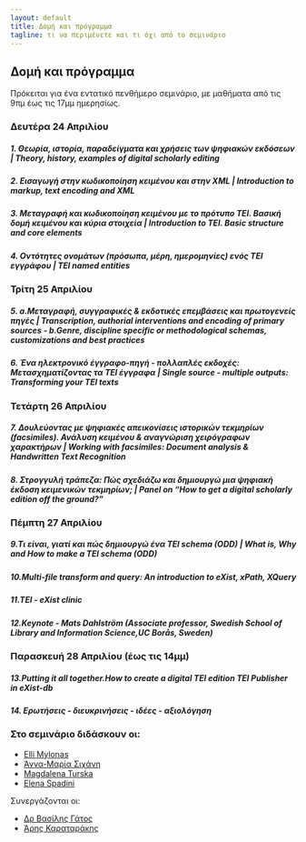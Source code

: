 ```yaml
---
layout: default
title: Δομή και πρόγραμμα 
tagline: τι να περιμένετε και τι όχι από το σεμινάριο
---
```


## Δομή και πρόγραμμα 
Πρόκειται για ένα εντατικό πενθήμερο σεμινάριο, με μαθήματα από τις 9πμ έως τις 17μμ ημερησίως.

### Δευτέρα 24 Απριλίου 
##### 1. Θεωρία, ιστορία, παραδείγματα και χρήσεις των ψηφιακών εκδόσεων | Theory, history, examples of digital scholarly editing

##### 2. Εισαγωγή στην κωδικοποίηση κειμένου και στην XML | Introduction to markup, text encoding and XML

##### 3. Μεταγραφή και κωδικοποίηση κειμένου με το πρότυπο ΤΕΙ. Βασική δομή κειμένου και κύρια στοιχεία | Introduction to TEI. Basic structure and core elements

##### 4. Οντότητες ονομάτων (πρόσωπα, μέρη, ημερομηνίες) ενός ΤΕΙ εγγράφου | TEI named entities


### Τρίτη 25 Απριλίου 
##### 5. a.Μεταγραφή, συγγραφικές & εκδοτικές επεμβάσεις και πρωτογενείς πηγές | Transcription, authorial interventions and encoding of primary sources - b.Genre, discipline specific or methodological schemas, customizations and best practices

##### 6. Ένα ηλεκτρονικό έγγραφο-πηγή - πολλαπλές εκδοχές: Μετασχηματίζοντας τα ΤΕΙ έγγραφα | Single source - multiple outputs: Transforming your TEI texts

### Τετάρτη 26 Απριλίου 
##### 7. Δουλεύοντας με ψηφιακές απεικονίσεις ιστορικών τεκμηρίων (facsimiles). Ανάλυση κειμένου & αναγνώριση χειρόγραφων χαρακτήρων | Working with facsimiles: Document analysis & Handwritten Text Recognition

##### 8. Στρογγυλή τράπεζα: Πώς σχεδιάζω και δημιουργώ μια ψηφιακή έκδοση κειμενικών τεκμηρίων; | Panel on “How to get a digital scholarly edition off the ground?”


### Πέμπτη 27 Απριλίου 
##### 9.Τι είναι, γιατί και πώς δημιουργώ ένα TEI schema (ODD) | What is, Why and How to make a TEI schema (ODD)

##### 10.Multi-file transform and query: An introduction to eXist, xPath, XQuery

##### 11.TEI - eXist clinic

##### 12.Keynote  - Mats Dahlström (Associate professor, Swedish School of Library and Information Science,UC Borås, Sweden)


### Παρασκευή 28 Απριλίου (έως τις 14μμ)
##### 13.Putting it all together.How to create a digital TEI edition TEI Publisher in eXist-db  

##### 14. Ερωτήσεις - διευκρινήσεις - ιδέες - αξιολόγηση
 
### Στο σεμινάριο διδάσκουν οι:

* <a href="https://library.brown.edu/cds/elli-mylonas/">Εlli Mylonas</a>
* <a href="https://www.huygens.knaw.nl/sichani-anna-maria/">Άννα-Μαρία Σιχάνη</a>
* <a href="http://dixit.uni-koeln.de/fellowships/experienced-researchers/#er3">Magdalena Turska</a>
* <a href="https://www.huygens.knaw.nl/elena-spadini/">Elena Spadini</a>
 
  
Συνεργάζονται οι: 

* <a href="http://www.iit.demokritos.gr/~bgat/">Δρ Βασίλης Γάτος</a>
* <a href="http://www.vivl.io">Άρης Καραταράκης</a>	     
	 

